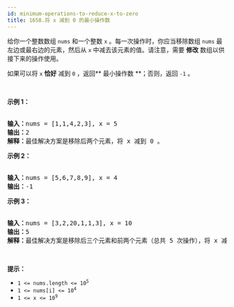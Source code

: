 ```yaml
---
id: minimum-operations-to-reduce-x-to-zero
title: 1658.将 x 减到 0 的最小操作数
---
```

给你一个整数数组 <code>nums</code> 和一个整数 <code>x</code> 。每一次操作时，你应当移除数组 <code>nums</code> 最左边或最右边的元素，然后从 <code>x</code> 中减去该元素的值。请注意，需要 **修改** 数组以供接下来的操作使用。

如果可以将 <code>x</code> **恰好** 减到 <code>0</code> ，返回** 最小操作数 **；否则，返回 <code>-1</code> 。

 

**示例 1：**


<pre><br/><strong>输入：</strong>nums = [1,1,4,2,3], x = 5<br/><strong>输出：</strong>2<br/><strong>解释：</strong>最佳解决方案是移除后两个元素，将 x 减到 0 。<br/></pre>

**示例 2：**


<pre><br/><strong>输入：</strong>nums = [5,6,7,8,9], x = 4<br/><strong>输出：</strong>-1<br/></pre>

**示例 3：**


<pre><br/><strong>输入：</strong>nums = [3,2,20,1,1,3], x = 10<br/><strong>输出：</strong>5<br/><strong>解释：</strong>最佳解决方案是移除后三个元素和前两个元素（总共 5 次操作），将 x 减到 0 。<br/></pre>

 

**提示：**


- <code>1 &lt;= nums.length &lt;= 10<sup>5</sup></code>
- <code>1 &lt;= nums[i] &lt;= 10<sup>4</sup></code>
- <code>1 &lt;= x &lt;= 10<sup>9</sup></code>
